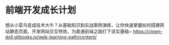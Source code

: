 # 前端开发成长计划

想从小菜鸟变成技术大牛？从基础知识到实战案例演练，让你快速掌握如何搭建网站静态页面、开发网站交互特效，为直通前端之路打下坚实基础~ [https:\/\/clown-doll.gitbooks.io\/web-learning-path\/content\/](https://clown-doll.gitbooks.io/web-learning-path/content/)

